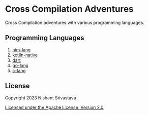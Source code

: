 # Cross Compilation Adventures

Cross Compilation adventures with various programming languages.

## Programming Languages

1. [nim-lang](/nim-lang/)
1. [kotlin-native](/kotlin-native/)
1. [dart](/dart/)
1. [go-lang](/go-lang/)
1. [c-lang](/c-lang/)
  
## License

Copyright 2023 Nishant Srivastava

[Licensed under the Apache License, Version 2.0](/LICENSE)
